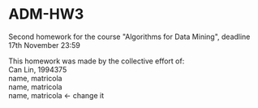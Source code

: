 # ADM-HW3
Second homework for the course "Algorithms for Data Mining", deadline 17th November 23:59

This homework was made by the collective effort of:<br>
Can Lin, 1994375 <br>
name, matricola <br>
name, matricola <br>
name, matricola  <- change it <br>
